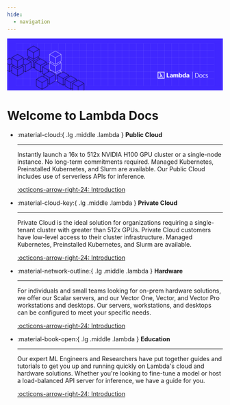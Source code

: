 ```yaml
---
hide:
  - navigation
---
```


![Homepage](assets/img/homepage-image-2.png)

# Welcome to Lambda Docs

<div class="grid cards" markdown>

-   :material-cloud:{ .lg .middle .lambda } **Public Cloud**

    ---

    Instantly launch a 16x to 512x NVIDIA H100 GPU cluster or a single-node
    instance. No long-term commitments required. Managed Kubernetes,
    Preinstalled Kubernetes, and Slurm are available. Our Public Cloud
    includes use of serverless APIs for inference.

    [:octicons-arrow-right-24: Introduction](public-cloud/index.md)

-   :material-cloud-key:{ .lg .middle .lambda } **Private Cloud**

    ---

    Private Cloud is the ideal solution for organizations requiring a
    single-tenant cluster with greater than 512x GPUs. Private Cloud customers
    have low-level access to their cluster infrastructure. Managed Kubernetes,
    Preinstalled Kubernetes, and Slurm are available.

    [:octicons-arrow-right-24: Introduction](private-cloud/index.md)

-   :material-network-outline:{ .lg .middle .lambda } **Hardware**

    ---

    For individuals and small teams looking for on-prem hardware solutions, we
    offer our Scalar servers, and our Vector One, Vector, and Vector Pro
    workstations and desktops. Our servers, workstations, and desktops can be
    configured to meet your specific needs.

    [:octicons-arrow-right-24: Introduction](hardware/index.md)

-   :material-book-open:{ .lg .middle .lambda } **Education**

    ---

    Our expert ML Engineers and Researchers have put together guides and
    tutorials to get you up and running quickly on Lambda's cloud and hardware
    solutions. Whether you're looking to fine-tune a model or host a
    load-balanced API server for inference, we have a guide for you.

    [:octicons-arrow-right-24: Introduction](education/index.md)

</div>

